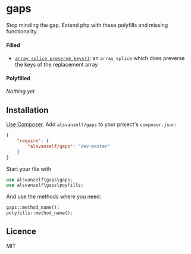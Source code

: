 # gaps

Stop minding the gap. Extend php with these polyfills and missing functionality.


#### Filled

- [`array_splice_preserve_keys()`](src/gaps.php#L7): an `array_splice` which does preverse the keys of the replacement array


#### Polyfilled

*Nothing yet*


## Installation

[Use Composer](http://getcomposer.org/). Add `alsvanzelf/gaps` to your project's `composer.json`:

```json
{
	"require": {
		"alsvanzelf/gaps": "dev-master"
	}
}
```

Start your file with

```php
use alsvanzelf\gaps\gaps;
use alsvanzelf\gaps\poyfills;
```

And use the methods where you need:

```php
gaps::method_name();
polyfills::method_name();
```


## Licence

MIT
